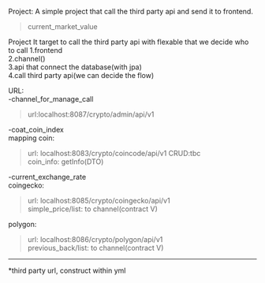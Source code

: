Project:
A simple project that call the third party api and send it to frontend.
> current_market_value


Project
It target to call the third party api with flexable that we decide who to call
1.frontend  
2.channel()   
3.api that connect the database(with jpa)  
4.call third party api(we can decide the flow)    

        
URL:    
-channel_for_manage_call  
> url:localhost:8087/crypto/admin/api/v1
  
-coat_coin_index  
mapping coin: 
> url: localhost:8083/crypto/coincode/api/v1 
> CRUD:tbc  
> coin_info: getInfo(DTO)  
    
-current_exchange_rate  
coingecko:  
> url: localhost:8085/crypto/coingecko/api/v1  
> simple_price/list: to channel(contract V)  

polygon:   
> url: localhost:8086/crypto/polygon/api/v1  
> previous_back/list: to channel(contract V)  
    
---  
*third party url, construct within yml

